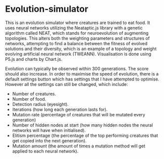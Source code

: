 # Evolution-simulator

This is an evolution simulator where creatures are trained to eat food. It uses neural networks utilizing the Neataptic.js library with a genetic algorithm called NEAT, which stands for neuroevolution of augmenting topologies. This alters both the weighting parameters and structures of networks, attempting to find a
balance between the fitness of evolved solutions and their diversity, which is an example of a topology and
weight evolving artificial neural network (TWEANN). Visualisation is done using P5.js and charts by Chart.js.

Evolution can typically be observed within 300 generations. The score should also increase. In order to maximise the speed of evolution, there is a default settings button which has settings that I have attempted to optimise. However all the settings can still be changed, which include:

* Number of creatures.
* Number of food.
* Detection radius (eyesight).
* Iterations (how long each generation lasts for).
* Mutation rate (percentage of creatures that will be mutated every generation)
* Number of hidden nodes at start (how many hidden nodes the neural networks will have when initialised).
* Elitism percentage (the percentage of the top performing creatures that get copied into the next generation).
* Mutation amount (the amount of times a mutation method will get applied to each neural network).

